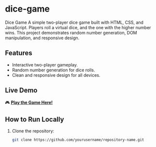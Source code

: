 # dice-game
Dice Game A simple two-player dice game built with HTML, CSS, and JavaScript. Players roll a virtual dice, and the one with the higher number wins. This project demonstrates random number generation, DOM manipulation, and responsive design. 

## Features  
- Interactive two-player gameplay.  
- Random number generation for dice rolls.  
- Clean and responsive design for all devices.  

## Live Demo  
🎮 **[Play the Game Here!](https://raafiya2006.github.io/dice-game/)**  

## How to Run Locally  
1. Clone the repository:  
   ```bash
   git clone https://github.com/yourusername/repository-name.git
